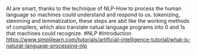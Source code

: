AI are smart, thanks to the technique of NLP-How to process the human language so machines could understand and respond to us.
tokenizing, stemming and lemmatization, these steps are abit like the working methods of compilers, which also translate natual language programs into 0 and 1s that machines could recognize.
#NLP #Introduction 
https://www.simplilearn.com/tutorials/artificial-intelligence-tutorial/what-is-natural-language-processing-nlp